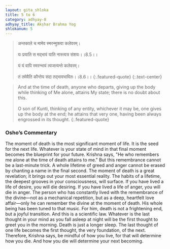 ```yaml
---
layout: gita_shloka
title: 5 to 6
category: adhyay-8
adhyay_title: Akṣhar Brahma Yog
shlokanum: 5
---
```


> अन्तकाले च मामेव स्मरन्मुक्त्वा कलेवरम्।<br><br>यः प्रयाति स मद्भावं याति नास्त्यत्र संशयः।।8.5।।<br><br>यं यं वापि स्मरन्भावं त्यजत्यन्ते कलेवरम्।<br><br>तं तमेवैति कौन्तेय सदा तद्भावभावितः।।8.6।।
{:.featured-quote}
{:.text-center}

> And at the time of death, anyone who departs, giving up the body while thinking of Me alone, attains My state; there is no doubt about this.<br><br>O son of Kunti, thinking of any entity, whichever it may be, one gives up the body at the end; he attains that very one, having been always engrossed in its thought.
{:.featured-quote}

### Osho’s Commentary
The moment of death is the most significant moment of life. It is the seed for the next life. Whatever is your state of mind in that final moment becomes the blueprint for your future.
Krishna says, "He who remembers me alone at the time of death attains to me." But this remembrance cannot be a last-minute trick. A whole lifetime of greed and anger cannot be erased by chanting a name in the final second. The moment of death is a great revelation; it brings out your most essential reality. The habits of a lifetime, the deepest grooves in your consciousness, will surface. If you have lived a life of desire, you will die desiring. If you have lived a life of anger, you will die in anger.
The person who has constantly lived with the remembrance of the divine—not as a mechanical repetition, but as a deep, heartfelt love affair—only he can remember the divine at the moment of death. His whole being has been tuned to that music. For him, death is not a frightening end, but a joyful transition.
And this is a scientific law. Whatever is the last thought in your mind as you fall asleep at night will be the first thought to greet you in the morning. Death is just a longer sleep. The last thought of one life becomes the first thought, the very foundation, of the next. Therefore, Krishna says, be mindful of how you live, for that will determine how you die. And how you die will determine your next becoming.
